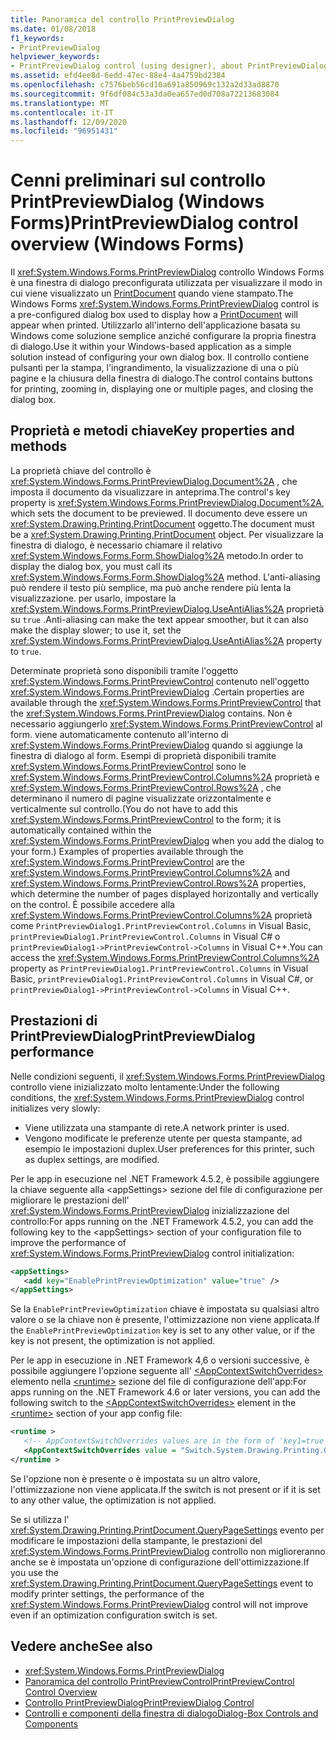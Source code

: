 ```yaml
---
title: Panoramica del controllo PrintPreviewDialog
ms.date: 01/08/2018
f1_keywords:
- PrintPreviewDialog
helpviewer_keywords:
- PrintPreviewDialog control (using designer), about PrintPreviewDialog
ms.assetid: efd4ee8d-6edd-47ec-88e4-4a4759bd2384
ms.openlocfilehash: c7576beb56cd10a691a850969c132a2d33ad8870
ms.sourcegitcommit: 9f6df084c53a3da0ea657ed0d708a72213683084
ms.translationtype: MT
ms.contentlocale: it-IT
ms.lasthandoff: 12/09/2020
ms.locfileid: "96951431"
---
```

# <a name="printpreviewdialog-control-overview-windows-forms"></a><span data-ttu-id="880c9-102">Cenni preliminari sul controllo PrintPreviewDialog (Windows Forms)</span><span class="sxs-lookup"><span data-stu-id="880c9-102">PrintPreviewDialog control overview (Windows Forms)</span></span>

<span data-ttu-id="880c9-103">Il <xref:System.Windows.Forms.PrintPreviewDialog> controllo Windows Forms è una finestra di dialogo preconfigurata utilizzata per visualizzare il modo in cui viene visualizzato un [PrintDocument](printdocument-component-windows-forms.md) quando viene stampato.</span><span class="sxs-lookup"><span data-stu-id="880c9-103">The Windows Forms <xref:System.Windows.Forms.PrintPreviewDialog> control is a pre-configured dialog box used to display how a [PrintDocument](printdocument-component-windows-forms.md) will appear when printed.</span></span> <span data-ttu-id="880c9-104">Utilizzarlo all'interno dell'applicazione basata su Windows come soluzione semplice anziché configurare la propria finestra di dialogo.</span><span class="sxs-lookup"><span data-stu-id="880c9-104">Use it within your Windows-based application as a simple solution instead of configuring your own dialog box.</span></span> <span data-ttu-id="880c9-105">Il controllo contiene pulsanti per la stampa, l'ingrandimento, la visualizzazione di una o più pagine e la chiusura della finestra di dialogo.</span><span class="sxs-lookup"><span data-stu-id="880c9-105">The control contains buttons for printing, zooming in, displaying one or multiple pages, and closing the dialog box.</span></span>

## <a name="key-properties-and-methods"></a><span data-ttu-id="880c9-106">Proprietà e metodi chiave</span><span class="sxs-lookup"><span data-stu-id="880c9-106">Key properties and methods</span></span>

<span data-ttu-id="880c9-107">La proprietà chiave del controllo è <xref:System.Windows.Forms.PrintPreviewDialog.Document%2A> , che imposta il documento da visualizzare in anteprima.</span><span class="sxs-lookup"><span data-stu-id="880c9-107">The control's key property is <xref:System.Windows.Forms.PrintPreviewDialog.Document%2A>, which sets the document to be previewed.</span></span> <span data-ttu-id="880c9-108">Il documento deve essere un <xref:System.Drawing.Printing.PrintDocument> oggetto.</span><span class="sxs-lookup"><span data-stu-id="880c9-108">The document must be a <xref:System.Drawing.Printing.PrintDocument> object.</span></span> <span data-ttu-id="880c9-109">Per visualizzare la finestra di dialogo, è necessario chiamare il relativo <xref:System.Windows.Forms.Form.ShowDialog%2A> metodo.</span><span class="sxs-lookup"><span data-stu-id="880c9-109">In order to display the dialog box, you must call its <xref:System.Windows.Forms.Form.ShowDialog%2A> method.</span></span> <span data-ttu-id="880c9-110">L'anti-aliasing può rendere il testo più semplice, ma può anche rendere più lenta la visualizzazione. per usarlo, impostare la <xref:System.Windows.Forms.PrintPreviewDialog.UseAntiAlias%2A> proprietà su `true` .</span><span class="sxs-lookup"><span data-stu-id="880c9-110">Anti-aliasing can make the text appear smoother, but it can also make the display slower; to use it, set the <xref:System.Windows.Forms.PrintPreviewDialog.UseAntiAlias%2A> property to `true`.</span></span>

<span data-ttu-id="880c9-111">Determinate proprietà sono disponibili tramite l'oggetto <xref:System.Windows.Forms.PrintPreviewControl> contenuto nell'oggetto <xref:System.Windows.Forms.PrintPreviewDialog> .</span><span class="sxs-lookup"><span data-stu-id="880c9-111">Certain properties are available through the <xref:System.Windows.Forms.PrintPreviewControl> that the <xref:System.Windows.Forms.PrintPreviewDialog> contains.</span></span> <span data-ttu-id="880c9-112">Non è necessario aggiungerlo <xref:System.Windows.Forms.PrintPreviewControl> al form. viene automaticamente contenuto all'interno di <xref:System.Windows.Forms.PrintPreviewDialog> quando si aggiunge la finestra di dialogo al form. Esempi di proprietà disponibili tramite <xref:System.Windows.Forms.PrintPreviewControl> sono le <xref:System.Windows.Forms.PrintPreviewControl.Columns%2A> proprietà e <xref:System.Windows.Forms.PrintPreviewControl.Rows%2A> , che determinano il numero di pagine visualizzate orizzontalmente e verticalmente sul controllo.</span><span class="sxs-lookup"><span data-stu-id="880c9-112">(You do not have to add this <xref:System.Windows.Forms.PrintPreviewControl> to the form; it is automatically contained within the <xref:System.Windows.Forms.PrintPreviewDialog> when you add the dialog to your form.) Examples of properties available through the <xref:System.Windows.Forms.PrintPreviewControl> are the <xref:System.Windows.Forms.PrintPreviewControl.Columns%2A> and <xref:System.Windows.Forms.PrintPreviewControl.Rows%2A> properties, which determine the number of pages displayed horizontally and vertically on the control.</span></span> <span data-ttu-id="880c9-113">È possibile accedere alla <xref:System.Windows.Forms.PrintPreviewControl.Columns%2A> proprietà come `PrintPreviewDialog1.PrintPreviewControl.Columns` in Visual Basic, `printPreviewDialog1.PrintPreviewControl.Columns` in Visual C# o `printPreviewDialog1->PrintPreviewControl->Columns` in Visual C++.</span><span class="sxs-lookup"><span data-stu-id="880c9-113">You can access the <xref:System.Windows.Forms.PrintPreviewControl.Columns%2A> property as `PrintPreviewDialog1.PrintPreviewControl.Columns` in Visual Basic, `printPreviewDialog1.PrintPreviewControl.Columns` in Visual C#, or `printPreviewDialog1->PrintPreviewControl->Columns` in Visual C++.</span></span>

## <a name="printpreviewdialog-performance"></a><span data-ttu-id="880c9-114">Prestazioni di PrintPreviewDialog</span><span class="sxs-lookup"><span data-stu-id="880c9-114">PrintPreviewDialog performance</span></span>

<span data-ttu-id="880c9-115">Nelle condizioni seguenti, il <xref:System.Windows.Forms.PrintPreviewDialog> controllo viene inizializzato molto lentamente:</span><span class="sxs-lookup"><span data-stu-id="880c9-115">Under the following conditions, the <xref:System.Windows.Forms.PrintPreviewDialog> control initializes very slowly:</span></span>

- <span data-ttu-id="880c9-116">Viene utilizzata una stampante di rete.</span><span class="sxs-lookup"><span data-stu-id="880c9-116">A network printer is used.</span></span>
- <span data-ttu-id="880c9-117">Vengono modificate le preferenze utente per questa stampante, ad esempio le impostazioni duplex.</span><span class="sxs-lookup"><span data-stu-id="880c9-117">User preferences for this printer, such as duplex settings, are modified.</span></span>

<span data-ttu-id="880c9-118">Per le app in esecuzione nel .NET Framework 4.5.2, è possibile aggiungere la chiave seguente alla \<appSettings> sezione del file di configurazione per migliorare le prestazioni dell' <xref:System.Windows.Forms.PrintPreviewDialog> inizializzazione del controllo:</span><span class="sxs-lookup"><span data-stu-id="880c9-118">For apps running on the .NET Framework 4.5.2, you can add the following key to the \<appSettings> section of your configuration file to improve the performance of <xref:System.Windows.Forms.PrintPreviewDialog> control initialization:</span></span>

```xml
<appSettings>
   <add key="EnablePrintPreviewOptimization" value="true" />
</appSettings>
```

<span data-ttu-id="880c9-119">Se la `EnablePrintPreviewOptimization` chiave è impostata su qualsiasi altro valore o se la chiave non è presente, l'ottimizzazione non viene applicata.</span><span class="sxs-lookup"><span data-stu-id="880c9-119">If the `EnablePrintPreviewOptimization` key is set to any other value, or if the key is not present, the optimization is not applied.</span></span>

<span data-ttu-id="880c9-120">Per le app in esecuzione in .NET Framework 4,6 o versioni successive, è possibile aggiungere l'opzione seguente all' [\<AppContextSwitchOverrides>](/dotnet/framework/configure-apps/file-schema/runtime/appcontextswitchoverrides-element) elemento nella [\<runtime>](/dotnet/framework/configure-apps/file-schema/runtime/index) sezione del file di configurazione dell'app:</span><span class="sxs-lookup"><span data-stu-id="880c9-120">For apps running on the .NET Framework 4.6 or later versions, you can add the following switch to the [\<AppContextSwitchOverrides>](/dotnet/framework/configure-apps/file-schema/runtime/appcontextswitchoverrides-element) element in the [\<runtime>](/dotnet/framework/configure-apps/file-schema/runtime/index) section of your app config file:</span></span>

```xml
<runtime >
   <!-- AppContextSwitchOverrides values are in the form of 'key1=true|false;key2=true|false -->
   <AppContextSwitchOverrides value = "Switch.System.Drawing.Printing.OptimizePrintPreview=true" />
</runtime >
```

<span data-ttu-id="880c9-121">Se l'opzione non è presente o è impostata su un altro valore, l'ottimizzazione non viene applicata.</span><span class="sxs-lookup"><span data-stu-id="880c9-121">If the switch is not present or if it is set to any other value, the optimization is not applied.</span></span>

<span data-ttu-id="880c9-122">Se si utilizza l' <xref:System.Drawing.Printing.PrintDocument.QueryPageSettings> evento per modificare le impostazioni della stampante, le prestazioni del <xref:System.Windows.Forms.PrintPreviewDialog> controllo non miglioreranno anche se è impostata un'opzione di configurazione dell'ottimizzazione.</span><span class="sxs-lookup"><span data-stu-id="880c9-122">If you use the <xref:System.Drawing.Printing.PrintDocument.QueryPageSettings> event to modify printer settings, the performance of the <xref:System.Windows.Forms.PrintPreviewDialog> control will not improve even if an optimization configuration switch is set.</span></span>

## <a name="see-also"></a><span data-ttu-id="880c9-123">Vedere anche</span><span class="sxs-lookup"><span data-stu-id="880c9-123">See also</span></span>

- <xref:System.Windows.Forms.PrintPreviewDialog>
- [<span data-ttu-id="880c9-124">Panoramica del controllo PrintPreviewControl</span><span class="sxs-lookup"><span data-stu-id="880c9-124">PrintPreviewControl Control Overview</span></span>](printpreviewcontrol-control-overview-windows-forms.md)
- [<span data-ttu-id="880c9-125">Controllo PrintPreviewDialog</span><span class="sxs-lookup"><span data-stu-id="880c9-125">PrintPreviewDialog Control</span></span>](printpreviewdialog-control-windows-forms.md)
- [<span data-ttu-id="880c9-126">Controlli e componenti della finestra di dialogo</span><span class="sxs-lookup"><span data-stu-id="880c9-126">Dialog-Box Controls and Components</span></span>](dialog-box-controls-and-components-windows-forms.md)
